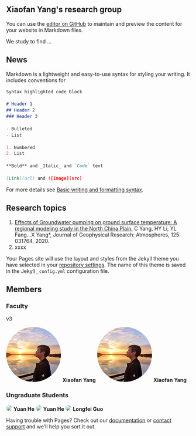 ## Xiaofan Yang's research group

You can use the [editor on GitHub](https://github.com/geo-hy/Xflow.io/edit/gh-pages/index.md) to maintain and preview the content for your website in Markdown files.

We study to find ...

## News

Markdown is a lightweight and easy-to-use syntax for styling your writing. It includes conventions for

```markdown
Syntax highlighted code block

# Header 1
## Header 2
### Header 3

- Bulleted
- List

1. Numbered
2. List

**Bold** and _Italic_ and `Code` text

[Link](url) and ![Image](src)
```

For more details see [Basic writing and formatting syntax](https://docs.github.com/en/github/writing-on-github/getting-started-with-writing-and-formatting-on-github/basic-writing-and-formatting-syntax).

## Research topics

1. [Effects of Groundwater pumping on ground surface temperature: A regional modeling study in the North China Plain.](https://agupubs.onlinelibrary.wiley.com/doi/10.1029/2019JD031764) C Yang, HY Li, YL Fang...X Yang*, Journal of Geophysical Research: Atmospheres, 125: 031764, 2020.
2. xxxx

Your Pages site will use the layout and styles from the Jekyll theme you have selected in your [repository settings](https://github.com/geo-hy/Xflow.io/settings/pages). The name of this theme is saved in the Jekyll `_config.yml` configuration file.

## Members
### Faculty

v3


<img src="Github_persons/test2_xfy.png" height="150px" style="border-radius:50%"> **Xiaofan Yang**
<a href="url"><img src="https://github.com/geo-hy/Xflow/blob/main/test2_xfy.png" height="150px" style="border-radius:50%"></a> **Xiaofan Yang**
### Ungraduate Students

<img src="https://user-images.githubusercontent.com/67816939/142962803-92d1de29-4b94-4a2e-868c-9b3539f82a7a.png" height="150px" style="border-radius:50%" > **Yuan He**
<img src="Github_persons/WechatIMG746.jpeg" height="200px" style="border-radius:50%" /> **Yuan He**
<img src="https://user-images.githubusercontent.com/67816939/142962859-ca80965e-7ed9-460d-95d6-78ee70f57de6.png" height="150px" style="border-radius:50%" > **Longfei Guo**


Having trouble with Pages? Check out our [documentation](https://docs.github.com/categories/github-pages-basics/) or [contact support](https://support.github.com/contact) and we’ll help you sort it out.
